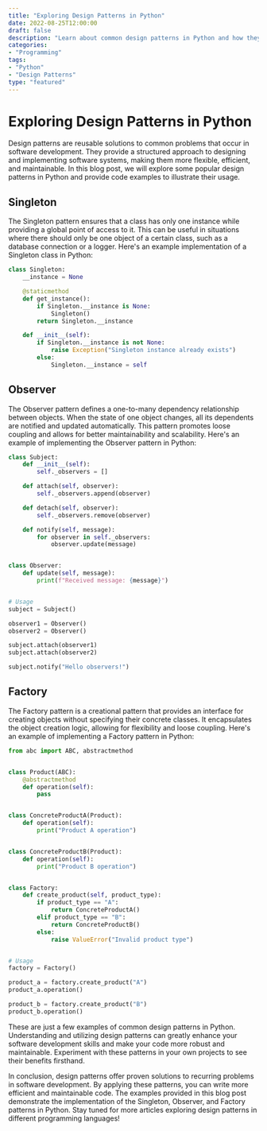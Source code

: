 ```yaml
--- 
title: "Exploring Design Patterns in Python"
date: 2022-08-25T12:00:00
draft: false
description: "Learn about common design patterns in Python and how they can be implemented to enhance software development."
categories:
- "Programming"
tags:
- "Python"
- "Design Patterns"
type: "featured"
---
```


# Exploring Design Patterns in Python

Design patterns are reusable solutions to common problems that occur in software development. They provide a structured approach to designing and implementing software systems, making them more flexible, efficient, and maintainable. In this blog post, we will explore some popular design patterns in Python and provide code examples to illustrate their usage.

## Singleton

The Singleton pattern ensures that a class has only one instance while providing a global point of access to it. This can be useful in situations where there should only be one object of a certain class, such as a database connection or a logger. Here's an example implementation of a Singleton class in Python:

```python
class Singleton:
    __instance = None

    @staticmethod
    def get_instance():
        if Singleton.__instance is None:
            Singleton()
        return Singleton.__instance

    def __init__(self):
        if Singleton.__instance is not None:
            raise Exception("Singleton instance already exists")
        else:
            Singleton.__instance = self
```

## Observer

The Observer pattern defines a one-to-many dependency relationship between objects. When the state of one object changes, all its dependents are notified and updated automatically. This pattern promotes loose coupling and allows for better maintainability and scalability. Here's an example of implementing the Observer pattern in Python:

```python
class Subject:
    def __init__(self):
        self._observers = []

    def attach(self, observer):
        self._observers.append(observer)

    def detach(self, observer):
        self._observers.remove(observer)

    def notify(self, message):
        for observer in self._observers:
            observer.update(message)


class Observer:
    def update(self, message):
        print(f"Received message: {message}")


# Usage
subject = Subject()

observer1 = Observer()
observer2 = Observer()

subject.attach(observer1)
subject.attach(observer2)

subject.notify("Hello observers!")
```

## Factory

The Factory pattern is a creational pattern that provides an interface for creating objects without specifying their concrete classes. It encapsulates the object creation logic, allowing for flexibility and loose coupling. Here's an example of implementing a Factory pattern in Python:

```python
from abc import ABC, abstractmethod


class Product(ABC):
    @abstractmethod
    def operation(self):
        pass


class ConcreteProductA(Product):
    def operation(self):
        print("Product A operation")


class ConcreteProductB(Product):
    def operation(self):
        print("Product B operation")


class Factory:
    def create_product(self, product_type):
        if product_type == "A":
            return ConcreteProductA()
        elif product_type == "B":
            return ConcreteProductB()
        else:
            raise ValueError("Invalid product type")


# Usage
factory = Factory()

product_a = factory.create_product("A")
product_a.operation()

product_b = factory.create_product("B")
product_b.operation()
```

These are just a few examples of common design patterns in Python. Understanding and utilizing design patterns can greatly enhance your software development skills and make your code more robust and maintainable. Experiment with these patterns in your own projects to see their benefits firsthand.

In conclusion, design patterns offer proven solutions to recurring problems in software development. By applying these patterns, you can write more efficient and maintainable code. The examples provided in this blog post demonstrate the implementation of the Singleton, Observer, and Factory patterns in Python. Stay tuned for more articles exploring design patterns in different programming languages!
